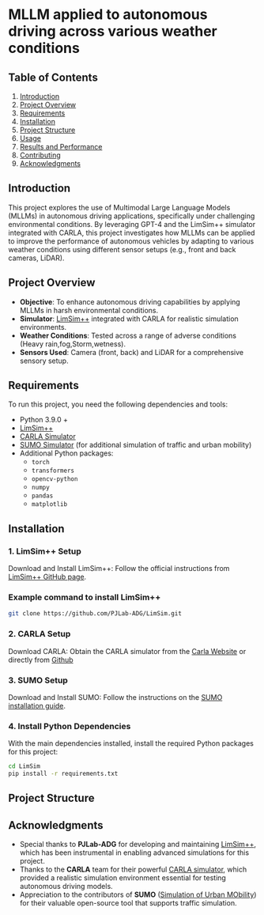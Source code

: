 # MLLM applied to autonomous driving across various weather conditions


## Table of Contents
1. [Introduction](#introduction)
2. [Project Overview](#project-overview)
3. [Requirements](#requirements)
4. [Installation](#installation)
5. [Project Structure](#project-structure)
6. [Usage](#usage)
7. [Results and Performance](#results-and-performance)
8. [Contributing](#contributing)
9. [Acknowledgments](#acknowledgments)





## Introduction
This project explores the use of Multimodal Large Language Models (MLLMs) in autonomous driving applications, specifically under challenging environmental conditions. By leveraging GPT-4 and the LimSim++ simulator integrated with CARLA, this project investigates how MLLMs can be applied to improve the performance of autonomous vehicles by adapting to various weather conditions using different sensor setups (e.g., front and back cameras, LiDAR).

## Project Overview
- **Objective**: To enhance autonomous driving capabilities by applying MLLMs in harsh environmental conditions.
- **Simulator**: [LimSim++](https://github.com/PJLab-ADG/LimSim) integrated with CARLA for realistic simulation environments.
- **Weather Conditions**: Tested across a range of adverse conditions (Heavy rain,fog,Storm,wetness).
- **Sensors Used**: Camera (front, back) and LiDAR for a comprehensive sensory setup.

## Requirements

To run this project, you need the following dependencies and tools:
- Python 3.9.0 +
- [LimSim++](https://github.com/PJLab-ADG/LimSim)
- [CARLA Simulator](https://github.com/carla-simulator/carla)
- [SUMO Simulator](https://www.eclipse.org/sumo/) (for additional simulation of traffic and urban mobility)
- Additional Python packages:
  - `torch`
  - `transformers`
  - `opencv-python`
  - `numpy`
  - `pandas`
  - `matplotlib`
    
 ## Installation

  ### 1. LimSim++ Setup

  Download and Install LimSim++: Follow the official instructions from [LimSim++ GitHub page](https://github.com/PJLab-ADG/LimSim).


  ### Example command to install LimSim++

  ```bash
  git clone https://github.com/PJLab-ADG/LimSim.git

  ```
  ### 2.  CARLA Setup
  Download CARLA: Obtain the CARLA simulator from the [Carla Website](https://carla.org/) or directly from [Github](https://github.com/carla-simulator/carla)

  ### 3. SUMO Setup
  Download and Install SUMO: Follow the instructions on the [SUMO installation guide](https://sumo.dlr.de/docs/index.html#simulation).



  ### 4. Install Python Dependencies
   
  With the main dependencies installed, install the required Python packages for this project:

  ```bash
  cd LimSim
  pip install -r requirements.txt

  ```
## Project Structure
## Acknowledgments

- Special thanks to **PJLab-ADG** for developing and maintaining [LimSim++](https://github.com/PJLab-ADG/LimSim), which has been instrumental in enabling advanced simulations for this project.
- Thanks to the **CARLA** team for their powerful [CARLA simulator](https://carla.org/), which provided a realistic simulation environment essential for testing autonomous driving models.
- Appreciation to the contributors of **SUMO** ([Simulation of Urban MObility](https://sumo.dlr.de/docs/)) for their valuable open-source tool that supports traffic simulation.
